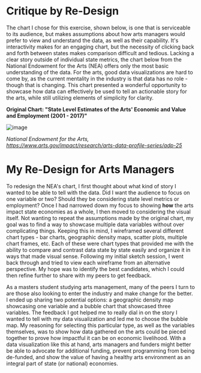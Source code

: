 # Critique by Re-Design

The chart I chose for this exercise, shown below, is one that is serviceable to its audience, but makes assumptions about how arts managers would prefer to view and understand the data, as well as their capability. It's interactivity makes for an engaging chart, but the necessity of clicking back and forth between states makes comparison difficult and tedious. Lacking a clear story outside of individual state metrics, the chart below from the National Endowment for the Arts (NEA) offers only the most basic understanding of the data. For the arts, good data visualizations are hard to come by, as the current mentality in the industry is that data has no role - though that is changing. This chart presented a wonderful opportunity to showcase how data can effectively be used to tell an actionable story for the arts, while still utilizing elements of simplicity for clarity.

**Original Chart: "State Level Estimates of the Arts' Economic and Value and Employment (2001 - 2017)"**

![image](2020-11-15(2).PNG)

*National Endowment for the Arts, https://www.arts.gov/impact/research/arts-data-profile-series/adp-25*

# My Re-Design for Arts Managers

To redesign the NEA's chart, I first thought about what kind of story I wanted to be able to tell with the data. Did I want the audience to focus on one variable or two? Should they be considering state level metrics or employment? Once I had narrowed down my focus to showing **how** the arts impact state economies as a whole, I then moved to considering the visual itself. Not wanting to repeat the assumptions made by the original chart, my goal was to find a way to showcase multiple data variables without over complicating things. Keeping this in mind, I wireframed several different chart types - bar charts, geographic density maps, scatter plots, multiple chart frames, etc. Each of these were chart types that provided me with the ability to compare and contrast data state by state easily and organize it in ways that made visual sense. Following my initial sketch session, I went back through and tried to view each wireframe from an alternative perspective. My hope was to identify the best candidates, which I could then refine further to share with my peers to get feedback. 

As a masters student studying arts management, many of the peers I turn to are those also looking to enter the industry and make change for the better. I ended up sharing two potential options: a geographic density map showcasing one variable and a bubble chart that showcased three variables. The feedback I got helped me to really dial in on the story I wanted to tell with my data visualization and led me to choose the bubble map. My reasoning for selecting this particular type, as well as the variables themselves, was to show how data gathered on the arts could be pieced together to prove how impactful it can be on economic livelihood. With a data visualization like this at hand, arts managers and funders might better be able to advocate for additional funding, prevent programming from being de-funded, and show the value of having a healthy arts environment as an integral part of state (or national) economies.

<div class="flourish-embed" data-src="story/643982"><script src="https://public.flourish.studio/resources/embed.js"></script></div>
